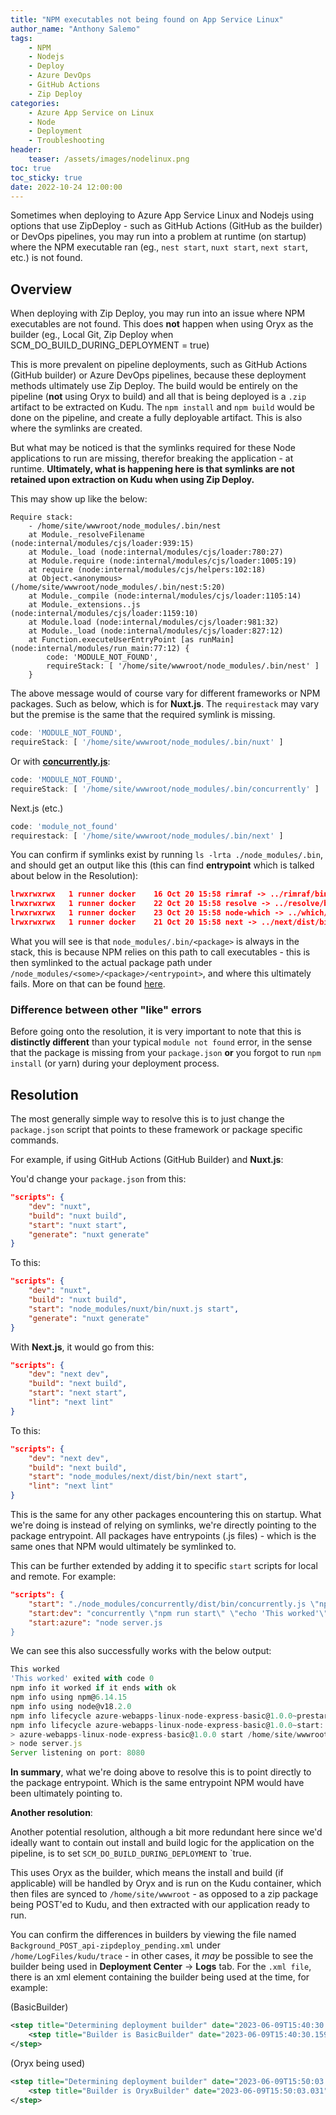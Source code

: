 ```yaml
---
title: "NPM executables not being found on App Service Linux"
author_name: "Anthony Salemo"
tags:
    - NPM
    - Nodejs
    - Deploy
    - Azure DevOps
    - GitHub Actions
    - Zip Deploy
categories:
    - Azure App Service on Linux
    - Node
    - Deployment 
    - Troubleshooting
header:
    teaser: /assets/images/nodelinux.png
toc: true
toc_sticky: true
date: 2022-10-24 12:00:00
---
```


Sometimes when deploying to Azure App Service Linux and Nodejs using options that use ZipDeploy - such as GitHub Actions (GitHub as the builder) or DevOps pipelines, you may run into a problem at runtime (on startup) where the NPM executable ran (eg., `nest start`, `nuxt start`, `next start`, etc.) is not found. 

## Overview
When deploying with Zip Deploy, you may run into an issue where NPM executables are not found. This does **not** happen when using Oryx as the builder (eg., Local Git, Zip Deploy when SCM_DO_BUILD_DURING_DEPLOYMENT = true)

This is more prevalent on pipeline deployments, such as GitHub Actions (GitHub builder) or Azure DevOps pipelines, because these deployment methods ultimately use Zip Deploy. The build would be entirely on the pipeline (**not** using Oryx to build) and all that is being deployed is a `.zip` artifact to be extracted on Kudu. The `npm install` and `npm build` would be done on the pipeline, and create a fully deployable artifact. This is also where the symlinks are created. 

But what may be noticed is that the symlinks required for these Node applications to run are missing, therefor breaking the application - at runtime. **Ultimately, what is happening here is that symlinks are not retained upon extraction on Kudu when using Zip Deploy.**

This may show up like the below:


```
Require stack:
    - /home/site/wwwroot/node_modules/.bin/nest
    at Module._resolveFilename (node:internal/modules/cjs/loader:939:15)
    at Module._load (node:internal/modules/cjs/loader:780:27)
    at Module.require (node:internal/modules/cjs/loader:1005:19)
    at require (node:internal/modules/cjs/helpers:102:18)
    at Object.<anonymous> (/home/site/wwwroot/node_modules/.bin/nest:5:20)
    at Module._compile (node:internal/modules/cjs/loader:1105:14)
    at Module._extensions..js (node:internal/modules/cjs/loader:1159:10)
    at Module.load (node:internal/modules/cjs/loader:981:32)
    at Module._load (node:internal/modules/cjs/loader:827:12)
    at Function.executeUserEntryPoint [as runMain] (node:internal/modules/run_main:77:12) {
        code: 'MODULE_NOT_FOUND',
        requireStack: [ '/home/site/wwwroot/node_modules/.bin/nest' ]
    }
```

The above message would of course vary for different frameworks or NPM packages. Such as below, which is for **Nuxt.js**. The `requirestack` may vary but the premise is the same that the required symlink is missing.

```javascript
code: 'MODULE_NOT_FOUND',
requireStack: [ '/home/site/wwwroot/node_modules/.bin/nuxt' ]
```

Or with [**concurrently.js**](https://www.npmjs.com/package/concurrently):
```javascript
code: 'MODULE_NOT_FOUND',
requireStack: [ '/home/site/wwwroot/node_modules/.bin/concurrently' ]
```

Next.js (etc.)
```javascript
code: 'module_not_found'
requirestack: [ '/home/site/wwwroot/node_modules/.bin/next' ]
```

You can confirm if symlinks exist by running `ls -lrta ./node_modules/.bin`, and should get an output like this (this can find **entrypoint** which is talked about below in the Resolution):

```json
lrwxrwxrwx   1 runner docker    16 Oct 20 15:58 rimraf -> ../rimraf/bin.js
lrwxrwxrwx   1 runner docker    22 Oct 20 15:58 resolve -> ../resolve/bin/resolve
lrwxrwxrwx   1 runner docker    23 Oct 20 15:58 node-which -> ../which/bin/node-which
lrwxrwxrwx   1 runner docker    21 Oct 20 15:58 next -> ../next/dist/bin/next
```

What you will see is that `node_modules/.bin/<package>` is always in the stack, this is because NPM relies on this path to call executables - this is then symlinked to the actual package path under `/node_modules/<some>/<package>/<entrypoint>`, and where this ultimately fails. More on that can be found [here](https://docs.npmjs.com/cli/v8/configuring-npm/folders#executables).

### Difference between other "like" errors
Before going onto the resolution, it is very important to note that this is **distinctly different** than your typical `module not found` error, in the sense that the package is missing from your `package.json` **or** you forgot to run `npm install` (or yarn) during your deployment process.

## Resolution
The most generally simple way to resolve this is to just change the `package.json` script that points to these framework or package specific commands.

For example, if using GitHub Actions (GitHub Builder) and **Nuxt.js**:

You'd change your `package.json` from this:

```json
"scripts": {
    "dev": "nuxt",
    "build": "nuxt build",
    "start": "nuxt start",
    "generate": "nuxt generate"
}
```

To this:

```json
"scripts": {
    "dev": "nuxt",
    "build": "nuxt build",
    "start": "node_modules/nuxt/bin/nuxt.js start",
    "generate": "nuxt generate"
}
```

With **Next.js**, it would go from this:

```json
"scripts": {
    "dev": "next dev",
    "build": "next build",
    "start": "next start",
    "lint": "next lint"
}
```

To this:

```json
"scripts": {
    "dev": "next dev",
    "build": "next build",
    "start": "node_modules/next/dist/bin/next start",
    "lint": "next lint"
}
```

This is the same for any other packages encountering this on startup. What we're doing is instead of relying on symlinks, we're directly pointing to the package entrypoint. All packages have entrypoints (.js files) - which is the same ones that NPM would ultimately be symlinked to.

This can be further extended by adding it to specific `start` scripts for local and remote. For example:

```json
"scripts": {
    "start": "./node_modules/concurrently/dist/bin/concurrently.js \"npm run start:azure\" \"echo 'This worked'\"",
    "start:dev": "concurrently \"npm run start\" \"echo 'This worked'\"",
    "start:azure": "node server.js
}
```

We can see this also successfully works with the below output:

```javascript
This worked
'This worked' exited with code 0
npm info it worked if it ends with ok
npm info using npm@6.14.15
npm info using node@v18.2.0
npm info lifecycle azure-webapps-linux-node-express-basic@1.0.0~prestart: azure-webapps-linux-node-express-basic@1.0.0
npm info lifecycle azure-webapps-linux-node-express-basic@1.0.0~start: azure-webapps-linux-node-express-basic@1.0.0
> azure-webapps-linux-node-express-basic@1.0.0 start /home/site/wwwroot
> node server.js
Server listening on port: 8080
```

**In summary**, what we're doing above to resolve this is to point directly to the package entrypoint. Which is the same entrypoint NPM would have been ultimately pointing to. 

**Another resolution**:

Another potential resolution, although a bit more redundant here since we'd ideally want to contain out install and build logic for the application on the pipeline, is to set `SCM_DO_BUILD_DURING_DEPLOYMENT` to `true.

This uses Oryx as the builder, which means the install and build (if applicable) will be handled by Oryx and is run on the Kudu container, which then files are synced to `/home/site/wwwroot` - as opposed to a zip package being POST'ed to Kudu, and then extracted with our application ready to run.

You can confirm the differences in builders by viewing the file named `Background_POST_api-zipdeploy_pending.xml` under `/home/LogFiles/kudu/trace` - in other cases, it _may_ be possible to see the builder being used in **Deployment Center** -> **Logs** tab. For the `.xml file`, there is an xml element containing the builder being used at the time, for example:

(BasicBuilder)
```xml
<step title="Determining deployment builder" date="2023-06-09T15:40:30.155" >
    <step title="Builder is BasicBuilder" date="2023-06-09T15:40:30.159" />
</step>
```

(Oryx being used)
```xml
<step title="Determining deployment builder" date="2023-06-09T15:50:03.027" >
    <step title="Builder is OryxBuilder" date="2023-06-09T15:50:03.031" />
</step>
```